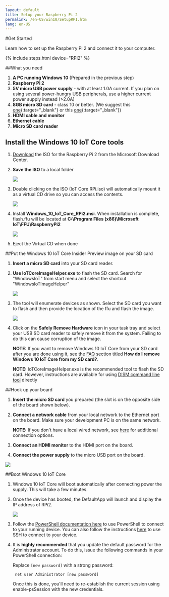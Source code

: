 ```yaml
---
layout: default
title: Setup your Raspberry Pi 2
permalink: /en-US/win10/SetupRPI.htm
lang: en-US
---
```


#Get Started

Learn how to set up the Raspberry Pi 2 and connect it to your computer.

{% include steps.html device="RPI2" %}

##What you need

1. **A PC running Windows 10** (Prepared in the previous step)
2. **Raspberry Pi 2**
3. **5V micro USB power supply** - with at least 1.0A current.
		If you plan on using several power-hungry USB peripherals, use a higher current power supply instead (>2.0A)
4. **8GB micro SD card** - class 10 or better. (We suggest this [one](http://www.amazon.com/gp/product/B00IVPU786){:target="_blank"} or this [one](http://www.amazon.com/SanDisk-Ultra-Micro-SDHC-16GB/dp/9966573445){:target="_blank"})
5. **HDMI cable and monitor**
6. **Ethernet cable**
7. **Micro SD card reader**

## Install the Windows 10 IoT Core tools

1. [Download](http://go.microsoft.com/fwlink/?LinkId=616847) the ISO for the Raspberry Pi 2 from the Microsoft Download Center.

2. **Save the ISO** to a local folder

	<img class="image-border" src="{{site.baseurl}}/images/SetupRPI/Iso.PNG">

3. Double clicking on the ISO (IoT Core RPi.iso) will automatically mount it as a virtual CD drive so you can access the contents.

	<img class="image-border" src="{{site.baseurl}}/images/SetupRPI/MSI.PNG">

4. Install **Windows_10_IoT_Core_RPi2.msi**. When installation is complete, flash.ffu will be located at **C:\Program Files (x86)\Microsoft IoT\FFU\RaspberryPi2**

	<img class="image-border" src="{{site.baseurl}}/images/SetupRPI/rpiffu.PNG">

5. Eject the Virtual CD when done

##Put the Windows 10 IoT Core Insider Preview image on your SD card

1. **Insert a micro SD card** into your SD card reader.

2. **Use IoTCoreImageHelper.exe** to flash the SD card. Search for "WindowsIoT" from start menu and select the shortcut "WindowsIoTImageHelper"

	<img src="{{site.baseurl}}/images/ImagerHelperSearch.PNG">

3. The tool will enumerate devices as shown.
	Select the SD card you want to flash and then provide the location of the ffu and flash the image.

	<img src="{{site.baseurl}}/images/SetupRPI/ImageHelper.PNG">

4. Click on the **Safely Remove Hardware** icon in your task tray and select your USB SD card reader to safely remove it from the system.  Failing to do this can cause corruption of the image.

	**NOTE:** If you want to remove Windows 10 IoT Core from your SD card after you are done using it, see the [FAQ]({{site.baseurl}}/{{page.lang}}/Faqs.htm) section titled **How do I remove Windows 10 IoT Core from my SD card?**.

	**NOTE:** IoTCoreImageHelper.exe is the recommended tool to flash the SD card. However, instructions are available for using [DISM command line tool]({{site.baseurl}}/{{page.lang}}/win10/samples/DISM.htm) directly

##Hook up your board

1. **Insert the micro SD card** you prepared (the slot is on the opposite side of the board shown below).
2. **Connect a network cable** from your local network to the Ethernet port on the board. Make sure your development PC is on the same network.

	**NOTE:** If you don't have a local wired network, see [here]({{site.baseurl}}/{{page.lang}}/win10/ConnectToDevice.htm) for additional connection options.

3. **Connect an HDMI monitor** to the HDMI port on the board.
4. **Connect the power supply** to the micro USB port on the board.

<img class="device-images" src="{{site.baseurl}}/images/rpi2.png">

##Boot Windows 10 IoT Core
1. Windows 10 IoT Core will boot automatically after connecting power the supply. This will take a few minutes.
2. Once the device has booted, the DefaultApp will launch and display the IP address of RPi2.

	<img class="device-images" src="{{site.baseurl}}/images/DefaultAppRpi2.png">

3. Follow the [PowerShell documentation here]({{site.baseurl}}/{{page.lang}}/win10/samples/PowerShell.htm) to use PowerShell to connect to your running device.  You can also follow the instructions [here]({{site.baseurl}}/{{page.lang}}/win10/samples/SSH.htm) to use SSH to connect to your device.
4. It is **highly recommended** that you update the default password for the Administrator account.
    To do this, issue the following commands in your PowerShell connection:

    Replace `[new password]` with a strong password:

        net user Administrator [new password]

    Once this is done, you'll need to re-establish the current session using enable-psSession with the new credentials.
